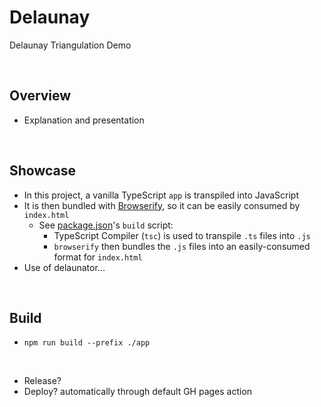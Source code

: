 # Delaunay
Delaunay Triangulation Demo

<br>

## Overview
* Explanation and presentation

<br>

## Showcase
* In this project, a vanilla TypeScript `app` is transpiled into JavaScript
* It is then bundled with [Browserify](https://browserify.org/), so it can be easily consumed by `index.html`
    * See [package.json](./app/package.json)'s `build` script:
        * TypeScript Compiler (`tsc`) is used to transpile `.ts` files into `.js`
        * `browserify` then bundles the `.js` files into an easily-consumed format for `index.html`
* Use of delaunator...

<br>

## Build
* `npm run build --prefix ./app`

<br>

* Release?
* Deploy? automatically through default GH pages action
